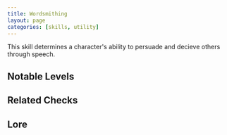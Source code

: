 ```yaml
---
title: Wordsmithing
layout: page
categories: [skills, utility]
---
```

This skill determines a character's ability to persuade and decieve others through speech.

## Notable Levels


## Related Checks


## Lore

